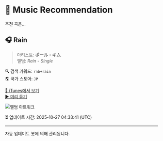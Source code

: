 
# 🎵 Music Recommendation

추천 곡은...

## 🎧 Rain  
> 아티스트: **ポール・キム**  
> 앨범: _Rain - Single_  

🔍 검색 키워드: `rnb+rain`  
🌎 국가 스토어: `JP`

[🔗 iTunes에서 보기](https://music.apple.com/jp/album/rain/1732912109?i=1732912110&uo=4)  
[▶️ 미리 듣기](https://audio-ssl.itunes.apple.com/itunes-assets/AudioPreview122/v4/68/17/89/681789bb-7a4d-46c0-9c83-8ad4ab21211d/mzaf_1391005616730394882.plus.aac.p.m4a)

![앨범 아트워크](https://is1-ssl.mzstatic.com/image/thumb/Music112/v4/f0/88/dd/f088dd4e-9129-2d7a-1a62-09cb20b251d2/191953335827.jpg/100x100bb.jpg)

⏳ 업데이트 시간: 2025-10-27 04:33:41 (UTC)

---
자동 업데이트 봇에 의해 관리됩니다.
